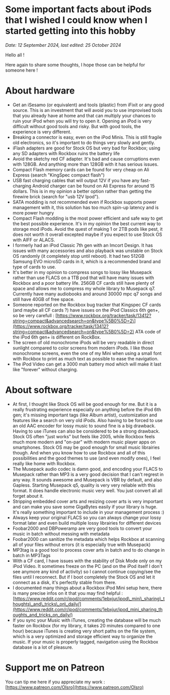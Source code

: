 # Some important facts about iPods that I wished I could know when I started getting into this hobby
*Date: 12 September 2024, last edited: 25 October 2024*

Hello all !

Here again to share some thoughts, I hope those can be helpful for someone here !

# About hardware

* Get an iSesamo (or equivalent) and tools (plastic) from iFixit or any good source. This is an investment that will avoid you to use improvised tools that you already have at home and that can multiply your chances to ruin your iPod when you will try to open it. Opening an iPod is very difficult without good tools and risky. But with good tools, the experience is very different.
* Breaking a connector is easy, even on the iPod Minis. This is still fragile old electronics, so it's important to do things very slowly and gently.
* iFlash adapters are good for Stock OS but very bad for Rockbox; using any SD adapters with Rockbox ruins the battery life
* Avoid the sketchy red CF adapter. It's bad and cause corruptions even with 128GB. And anything more than 128GB with it has serious issues.
* Compact Flash memory cards can be found for very cheap on Ali Express (search "KingSpec compact flash")
* USB fast charging cables that will output 12V if you have any fast-charging Android charger can be found on Ali Express for around 15 dollars. This is in my opinion a better option rather than getting the firewire brick (search for "usb 12V Ipod").
* SATA modding is not recommended even if Rockbox supports power management with it, this solution has too much spin-up latency and is more power hungry
* Compact Flash modding is the most power efficient and safe way to get the best possible experience. It's in my opinion the best current way to storage mod iPods. Avoid the quest of making 1 or 2TB pods like pest, it does not worth it overall excepted maybe if you expect to use Stock OS with AIFF or ALACS.
* I formerly had an iPod Classic 7th gen with an Imcort Design. It has issues with many accessories and also playback was unstable on Stock OS randomly (it completely stop until reboot). It had two 512GB Samsung EVO microSD cards in it, which is a recommended brand and type of cards to use.
* It's better in my opinion to compress songs to lossy like Musepack rather than use FLACS on a 1TB pod that will have many issues with Rockbox and a poor battery life. 256GB CF cards still have plenty of space and allows me to compress my whole library to Musepack q7. Currently have many audiobooks and around 30000 mpc q7 songs and still have 40GB of free space.
* Someone reported on the Rockbox bug tracker that Kingspec CF cards (and maybe all CF cards ?) have issues on the iPod Classics 6th gen+, so be very carefull : \[https://www.rockbox.org/tracker/task/13412?string=compact&advancedsearch=on&type%5B0%5D=2\](https://www.rockbox.org/tracker/task/13412?string=compact&advancedsearch=on&type%5B0%5D=2) ATA code of the iPod 6th gen+ is different on RockBox.
* The screen of old monochrome iPods will be very readable in direct sunlight compared to color screens from modern iPods. I like those monochrome screens, even the one of my Mini when using a small font with Rockbox to print as much text as possible to ease the navigation.
* The iPod Video can get a 3000 mah battery mod which will make it last like "forever" without charging.

# About software

* At first, I thought like Stock OS will be good enough for me. But it is a really frustrating experience especially on anything before the iPod 6th gen; it's missing important tags (like Album artist), customization and features like a search on very old iPods. Also having to be forced to use an old AAC encoder for lossy music to sound fine is a big drawback. Having to use iTunes can also be considered to be a strong drawback. Stock OS often "just works" but feels like 2005, while Rockbox feels much more modern and "on-par" with modern music player apps on smartphones. Stock OS may be good enough for small music librairies though. And when you know how to use Rockbox and all of this possibilities and the good themes to use (and even modify ones), I feel really like home with Rockbox.
* The Musepack audio codec is damn good, and encoding your FLACS to Musepack rather than MP3 is a very good decision that I can't regrest in any way. It sounds awesome and Musepack is VBR by default, and also Gapless. Starting Musepack q5, quality is very very reliable with this format. It does handle electronic music very well. You just convert all all forget about it.
* Stripping embedded cover arts and resizing cover arts is very important and can make you save some GigaBytes easily if your library is huge. It's really something important to include in your management process :)
* Always keep your original FLACS so you can always change your lossy format later and even build multiple lossy librairies for different devices
* Foobar2000 and DBPoweramp are very good tools to convert your music in batch without messing with metadata
* Foobar2000 can sanitize the metadata which helps Rockbox at scanning all of your files without errors (it is especially true with Musepack)
* MP3tag is a good tool to process cover arts in batch and to do change in batch in MP3Tags
* With a CF card, I have issues with the stability of Disk Mode only on my iPod Video. It sometimes freeze on the PC (and on the iPod itself I don't see anymore any kind of activity) so I cannot continue copying/see the files until I reconnect. But if I boot completely the Stock OS and let it connect as a disk, it's perfectly stable from there.
* I documented many things about a Rockbox iPod Mini setup here, there is many precise infos on it that you may find helpful : [https://www.reddit.com/r/ipod/comments/1ebxjur/ipod\_mini\_sharing\_thoughts\_and\_tricks\_on\_daily/](https://www.reddit.com/r/ipod/comments/1ebxjur/ipod_mini_sharing_thoughts_and_tricks_on_daily/)
* If you sync your Music with iTunes, creating the database will be much faster on Rockbox (for my library, it takes 20 minutes compared to one hour) because iTunes is creating very short paths on the file system, which is a very optimized and storage efficient way to organize the music. If your music is properly tagged, navigation using the Rockbox database is a lot of pleasure.

# Support me on Patreon

You can tip me here if you appreciate my work : [https://www.patreon.com/Olsro](https://www.patreon.com/Olsro)